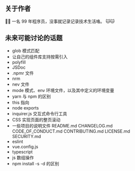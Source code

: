 ## 关于作者

🎉🎉 一名 99 年程序员，没事就记录记录技术生活咯。 🐱🐱

## 未来可能讨论的话题

-   glob 模式匹配
-   让自己的组件库支持按需引入
-   polyfill
-   JSDoc
-   .npmr 文件
-   nrm
-   nev 文件
-   mode 模式、env 环境文件，以及其中定义的环境变量
-   yarn 与 npm 的区别
-   this 指向
-   node exports
-   inquirer.js 交互式命令行工具
-   CSS 实现页面的整页滚动
-   一些项目的说明文件 README.md CHANGELOG.md CODE_OF_CONDUCT.md CONTRIBUTING.md LICENSE.md SECURITY.md
-   eslint
-   vue.config.js
-   typescript
-	js 数组操作
-   npm install -s -d 的区别
